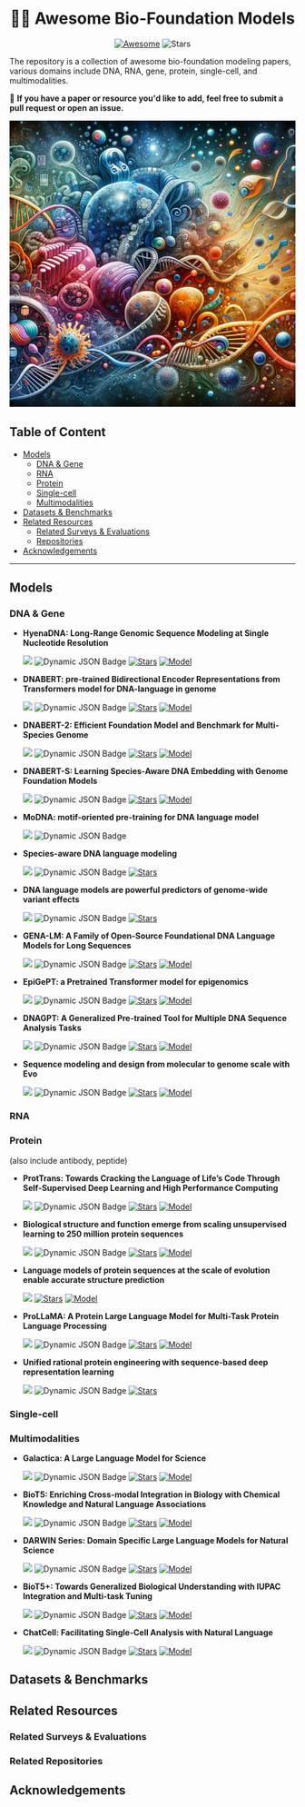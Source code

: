 <h1 align="center">
🧬📝 Awesome Bio-Foundation Models
</h1>
<div align="center">

[![Awesome](https://awesome.re/badge.svg)](https://awesome.re) ![Stars](https://img.shields.io/github/stars/QizhiPei/Awesome-Biomolecule-Language-Cross-Modeling?color=yellow&labelColor=555555) 
</div>

The repository is a collection of awesome bio-foundation modeling papers, various domains include DNA, RNA, gene, protein, single-cell, and multimodalities.

🌟 **If you have a paper or resource you'd like to add, feel free to submit a pull request or open an issue.**

<p align="center">
  <img src="biofm.png" width="512">
</p>


## Table of Content
- [Models](#models)
  - [DNA & Gene](#dna--gene)
  - [RNA](#rna)
  - [Protein](#protein)
  - [Single-cell](#single-cell)
  - [Multimodalities](#multimodalities)
- [Datasets & Benchmarks](datasets--benchmarks)
- [Related Resources](#related-resources)
  - [Related Surveys & Evaluations](#related-surveys--evaluations) 
  - [Repositories](#related-repositories)
- [Acknowledgements](#acknowledgements)
---

## Models
### DNA & Gene

* **HyenaDNA: Long-Range Genomic Sequence Modeling at Single Nucleotide Resolution**
  
  [![](https://img.shields.io/badge/NeurIPS_2023-5291C8?style=flat&logo=Read.cv&labelColor=555555)](https://proceedings.neurips.cc/paper_files/paper/2023/file/86ab6927ee4ae9bde4247793c46797c7-Paper-Conference.pdf)
  ![Dynamic JSON Badge](https://img.shields.io/badge/dynamic/json?url=https%3A%2F%2Fapi.semanticscholar.org%2Fgraph%2Fv1%2Fpaper%2Fbfd2b76998a0521c12903ef5ced517adf70ad2ba%3Ffields%3DcitationCount&query=%24.citationCount&label=citation&style=social&labelColor=555555&color=ED8936)
  [![Stars](https://img.shields.io/github/stars/HazyResearch/hyena-dna?color=yellow&style=social)](https://github.com/HazyResearch/hyena-dna)
  [![Model](https://img.shields.io/badge/Model-5291C8?style=flat&logo=themodelsresource&labelColor=555555)](https://huggingface.co/LongSafari)
  
* **DNABERT: pre-trained Bidirectional Encoder Representations from Transformers model for DNA-language in genome**
  
  [![](https://img.shields.io/badge/Bioinformatics_2023-5291C8?style=flat&logo=Read.cv&labelColor=555555)](https://academic.oup.com/bioinformatics/article/37/15/2112/6128680)
  ![Dynamic JSON Badge](https://img.shields.io/badge/dynamic/json?url=https%3A%2F%2Fapi.semanticscholar.org%2Fgraph%2Fv1%2Fpaper%2Fc43d9cade31600400a0f62beb5bbcc1b548e009e%3Ffields%3DcitationCount&query=%24.citationCount&label=citation&style=social&labelColor=555555&color=ED8936)
  [![Stars](https://img.shields.io/github/stars/jerryji1993/DNABERT?color=yellow&style=social)](https://github.com/jerryji1993/DNABERT)
  [![Model](https://img.shields.io/badge/Model-5291C8?style=flat&logo=themodelsresource&labelColor=555555)](https://github.com/jerryji1993/DNABERT?tab=readme-ov-file#32-download-pre-trained-dnabert)

* **DNABERT-2: Efficient Foundation Model and Benchmark for Multi-Species Genome**
  
  [![](https://img.shields.io/badge/ICLR_2024-5291C8?style=flat&logo=Read.cv&labelColor=555555)](https://openreview.net/forum?id=oMLQB4EZE1&referrer=%5Bthe%20profile%20of%20Ramana%20V%20Davuluri%5D(%2Fprofile%3Fid%3D~Ramana_V_Davuluri1))
  ![Dynamic JSON Badge](https://img.shields.io/badge/dynamic/json?url=https%3A%2F%2Fapi.semanticscholar.org%2Fgraph%2Fv1%2Fpaper%2Fd466fad9e1fe3edb1644d8ba8b906383c36abcea%3Ffields%3DcitationCount&query=%24.citationCount&label=citation&style=social&labelColor=555555&color=ED8936)
  [![Stars](https://img.shields.io/github/stars/MAGICS-LAB/DNABERT_2?color=yellow&style=social)](https://github.com/MAGICS-LAB/DNABERT_2)
  [![Model](https://img.shields.io/badge/Model-5291C8?style=flat&logo=themodelsresource&labelColor=555555)](https://huggingface.co/zhihan1996/DNABERT-2-117M)

* **DNABERT-S: Learning Species-Aware DNA Embedding with Genome Foundation Models**
  
  [![](https://img.shields.io/badge/Arxiv_2024-5291C8?style=flat&logo=Read.cv&labelColor=555555)](https://arxiv.org/abs/2402.08777)
  ![Dynamic JSON Badge](https://img.shields.io/badge/dynamic/json?url=https%3A%2F%2Fapi.semanticscholar.org%2Fgraph%2Fv1%2Fpaper%2Fbc8d58fcb7dbf6cc4942eda901a54412b2018a89%3Ffields%3DcitationCount&query=%24.citationCount&label=citation&style=social&labelColor=555555&color=ED8936)
  [![Stars](https://img.shields.io/github/stars/MAGICS-LAB/DNABERT_S?color=yellow&style=social)](https://github.com/MAGICS-LAB/DNABERT_S)
  [![Model](https://img.shields.io/badge/Model-5291C8?style=flat&logo=themodelsresource&labelColor=555555)](https://huggingface.co/zhihan1996/DNABERT-S)


* **MoDNA: motif-oriented pre-training for DNA language model**
  
  [![](https://img.shields.io/badge/ACM_BCB_2022-5291C8?style=flat&logo=Read.cv&labelColor=555555)](https://dl.acm.org/doi/10.1145/3535508.3545512)
  ![Dynamic JSON Badge](https://img.shields.io/badge/dynamic/json?url=https%3A%2F%2Fapi.semanticscholar.org%2Fgraph%2Fv1%2Fpaper%2F485afddba6de9a5bc6e0104e0b1d463000415c60%3Ffields%3DcitationCount&query=%24.citationCount&label=citation&style=social&labelColor=555555&color=ED8936)

* **Species-aware DNA language modeling**
  
  [![](https://img.shields.io/badge/BioRxiv_2023-5291C8?style=flat&logo=Read.cv&labelColor=555555)](https://www.biorxiv.org/content/10.1101/2023.01.26.525670v1)
  ![Dynamic JSON Badge](https://img.shields.io/badge/dynamic/json?url=https%3A%2F%2Fapi.semanticscholar.org%2Fgraph%2Fv1%2Fpaper%2Fc2a6c2b7c448840a398ba2c386eeedc537446165%3Ffields%3DcitationCount&query=%24.citationCount&label=citation&style=social&labelColor=555555&color=ED8936)
  [![Stars](https://img.shields.io/github/stars/DennisGankin/species-aware-DNA-LM?color=yellow&style=social)](https://github.com/DennisGankin/species-aware-DNA-LM)
  
* **DNA language models are powerful predictors of genome-wide variant effects**
  
  [![](https://img.shields.io/badge/PNAS_2023-5291C8?style=flat&logo=Read.cv&labelColor=555555)](https://www.pnas.org/doi/abs/10.1073/pnas.2311219120?af=R)
  ![Dynamic JSON Badge](https://img.shields.io/badge/dynamic/json?url=https%3A%2F%2Fapi.semanticscholar.org%2Fgraph%2Fv1%2Fpaper%2F0a04d0f9ffc0d30157dea059abbf344c681908ed%3Ffields%3DcitationCount&query=%24.citationCount&label=citation&style=social&labelColor=555555&color=ED8936)
  [![Stars](https://img.shields.io/github/stars/songlab-cal/gpn?color=yellow&style=social)](https://github.com/songlab-cal/gpn)
  
* **GENA-LM: A Family of Open-Source Foundational DNA Language Models for Long Sequences**
  
  [![](https://img.shields.io/badge/BioRxiv_2023-5291C8?style=flat&logo=Read.cv&labelColor=555555)](https://www.biorxiv.org/content/10.1101/2023.06.12.544594v1.full.pdf)
  ![Dynamic JSON Badge](https://img.shields.io/badge/dynamic/json?url=https%3A%2F%2Fapi.semanticscholar.org%2Fgraph%2Fv1%2Fpaper%2Fc74e1671cee1e19c49a5aafbedfe403af471b8ec%3Ffields%3DcitationCount&query=%24.citationCount&label=citation&style=social&labelColor=555555&color=ED8936)
  [![Stars](https://img.shields.io/github/stars/AIRI-Institute/GENA_LM?color=yellow&style=social)](https://github.com/AIRI-Institute/GENA_LM)
  [![Model](https://img.shields.io/badge/Model-5291C8?style=flat&logo=themodelsresource&labelColor=555555)](https://huggingface.co/AIRI-Institute)

* **EpiGePT: a Pretrained Transformer model for epigenomics**
  
  [![](https://img.shields.io/badge/BioRxiv_2023-5291C8?style=flat&logo=Read.cv&labelColor=555555)](https://www.biorxiv.org/content/10.1101/2023.07.15.549134v1.full.pdf)
  ![Dynamic JSON Badge](https://img.shields.io/badge/dynamic/json?url=https%3A%2F%2Fapi.semanticscholar.org%2Fgraph%2Fv1%2Fpaper%2F1f087a43c6c694f7999255103bf0d582fd1dee79%3Ffields%3DcitationCount&query=%24.citationCount&label=citation&style=social&labelColor=555555&color=ED8936)
  [![Stars](https://img.shields.io/github/stars/ZjGaothu/EpiGePT?color=yellow&style=social)](https://github.com/ZjGaothu/EpiGePT)
  [![Model](https://img.shields.io/badge/Model-5291C8?style=flat&logo=themodelsresource&labelColor=555555)](https://health.tsinghua.edu.cn/epigept/download.php)

* **DNAGPT: A Generalized Pre-trained Tool for Multiple DNA Sequence Analysis Tasks**
  
  [![](https://img.shields.io/badge/BioRxiv_2023-5291C8?style=flat&logo=Read.cv&labelColor=555555)](https://www.biorxiv.org/content/biorxiv/early/2023/07/12/2023.07.11.548628.full.pdf)
  ![Dynamic JSON Badge](https://img.shields.io/badge/dynamic/json?url=https%3A%2F%2Fapi.semanticscholar.org%2Fgraph%2Fv1%2Fpaper%2Fa05be6905ce7fb4a86dd9b174232362cc50df5af%3Ffields%3DcitationCount&query=%24.citationCount&label=citation&style=social&labelColor=555555&color=ED8936)
  [![Stars](https://img.shields.io/github/stars/TencentAILabHealthcare/DNAGPT?color=yellow&style=social)](https://github.com/TencentAILabHealthcare/DNAGPT)
  [![Model](https://img.shields.io/badge/Model-5291C8?style=flat&logo=themodelsresource&labelColor=555555)](https://drive.google.com/drive/folders/10UPPx6V13oQW6knuLV7d8SRIA3D6hYor)

* **Sequence modeling and design from molecular to genome scale with Evo**
  
  [![](https://img.shields.io/badge/BioRxiv_2024-5291C8?style=flat&logo=Read.cv&labelColor=555555)](https://www.biorxiv.org/content/biorxiv/early/2024/02/27/2024.02.27.582234.full.pdf)
  ![Dynamic JSON Badge](https://img.shields.io/badge/dynamic/json?url=https%3A%2F%2Fapi.semanticscholar.org%2Fgraph%2Fv1%2Fpaper%2F25d209a50ce052fc4d92e00133bba3d320479f0d%3Ffields%3DcitationCount&query=%24.citationCount&label=citation&style=social&labelColor=555555&color=ED8936)
  [![Stars](https://img.shields.io/github/stars/evo-design/evo?color=yellow&style=social)](https://github.com/evo-design/evo)
  [![Model](https://img.shields.io/badge/Model-5291C8?style=flat&logo=themodelsresource&labelColor=555555)](https://huggingface.co/togethercomputer/evo-1-131k-base)







### RNA


### Protein
(also include antibody, peptide)
* **ProtTrans: Towards Cracking the Language of Life’s Code Through Self-Supervised Deep Learning and High Performance Computing**
  
  [![](https://img.shields.io/badge/bioRxiv_2020-5291C8?style=flat&logo=Read.cv&labelColor=555555)](https://www.pnas.org/doi/epdf/10.1073/pnas.2016239118)
  ![Dynamic JSON Badge](https://img.shields.io/badge/dynamic/json?url=https%3A%2F%2Fapi.semanticscholar.org%2Fgraph%2Fv1%2Fpaper%2Fca9b4fc03ad3ea4680ab2204ecf215f333c616a4%3Ffields%3DcitationCount&query=%24.citationCount&label=citation&style=social&labelColor=555555&color=ED8936)
  [![Stars](https://img.shields.io/github/stars/agemagician/ProtTrans?color=yellow&style=social)](https://github.com/agemagician/ProtTrans)
  [![Model](https://img.shields.io/badge/Model-5291C8?style=flat&logo=themodelsresource&labelColor=555555)](https://github.com/agemagician/ProtTrans)


* **Biological structure and function emerge from scaling unsupervised learning to 250 million protein sequences**
  
  [![](https://img.shields.io/badge/PNAS_2021-5291C8?style=flat&logo=Read.cv&labelColor=555555)](https://www.pnas.org/doi/epdf/10.1073/pnas.2016239118)
  ![Dynamic JSON Badge](https://img.shields.io/badge/dynamic/json?url=https%3A%2F%2Fapi.semanticscholar.org%2Fgraph%2Fv1%2Fpaper%2F18a93dc1558bf9d7534d0b416633cebaf75c1145%3Ffields%3DcitationCount&query=%24.citationCount&label=citation&style=social&labelColor=555555&color=ED8936)
  [![Stars](https://img.shields.io/github/stars/facebookresearch/esm?color=yellow&style=social)](https://github.com/facebookresearch/esm)
  [![Model](https://img.shields.io/badge/Model-5291C8?style=flat&logo=themodelsresource&labelColor=555555)](https://github.com/facebookresearch/esm)

* **Language models of protein sequences at the scale of evolution enable accurate structure prediction**
  
  [![](https://img.shields.io/badge/bioRxiv_2022-5291C8?style=flat&logo=Read.cv&labelColor=555555)](https://www.biorxiv.org/content/10.1101/2022.07.20.500902v1.full.pdf)
  [![Stars](https://img.shields.io/github/stars/facebookresearch/esm?color=yellow&style=social)](https://github.com/facebookresearch/esm)
  [![Model](https://img.shields.io/badge/Model-5291C8?style=flat&logo=themodelsresource&labelColor=555555)](https://github.com/facebookresearch/esm)

* **ProLLaMA: A Protein Large Language Model for Multi-Task Protein Language Processing**
  
  [![](https://img.shields.io/badge/Arxiv_2024-5291C8?style=flat&logo=Read.cv&labelColor=555555)](https://arxiv.org/abs/2402.16445v1)
  ![Dynamic JSON Badge](https://img.shields.io/badge/dynamic/json?url=https%3A%2F%2Fapi.semanticscholar.org%2Fgraph%2Fv1%2Fpaper%2F1296d51001f8a73c0a3356f78b136a691928985c%3Ffields%3DcitationCount&query=%24.citationCount&label=citation&style=social&labelColor=555555&color=ED8936)
  [![Stars](https://img.shields.io/github/stars/Lyu6PosHao/ProLLaMA?color=yellow&style=social)](https://github.com/Lyu6PosHao/ProLLaMA)
  [![Model](https://img.shields.io/badge/Model-5291C8?style=flat&logo=themodelsresource&labelColor=555555)](https://huggingface.co/GreatCaptainNemo/ProLLaMA)

* **Unified rational protein engineering with sequence-based deep representation learning**
  
  [![](https://img.shields.io/badge/Nature_Method_2019-5291C8?style=flat&logo=Read.cv&labelColor=555555)](https://www.nature.com/articles/s41592-019-0598-1)
  ![Dynamic JSON Badge](https://img.shields.io/badge/dynamic/json?url=https%3A%2F%2Fapi.semanticscholar.org%2Fgraph%2Fv1%2Fpaper%2F06eb3c3ccae16fced2222f8a45877906f54f2164%3Ffields%3DcitationCount&query=%859.citationCount&label=citation&style=social&labelColor=555555&color=ED8936)
  [![Stars](https://img.shields.io/github/stars/churchlab/UniRep?color=yellow&style=social)](https://github.com/churchlab/UniRep)


### Single-cell


### Multimodalities

* **Galactica: A Large Language Model for Science**
  
  [![](https://img.shields.io/badge/Arxiv_2022-5291C8?style=flat&logo=Read.cv&labelColor=555555)](https://www.nature.com/articles/s41467-023-36720-9)
  ![Dynamic JSON Badge](https://img.shields.io/badge/dynamic/json?url=https%3A%2F%2Fapi.semanticscholar.org%2Fgraph%2Fv1%2Fpaper%2F7d645a3fd276918374fd9483fd675c28e46506d1%3Ffields%3DcitationCount&query=%24.citationCount&label=citation&style=social&labelColor=555555&color=ED8936)
  [![Stars](https://img.shields.io/github/stars/paperswithcode/galai?color=yellow&style=social)](https://github.com/paperswithcode/galai)
  [![Model](https://img.shields.io/badge/Model-5291C8?style=flat&logo=themodelsresource&labelColor=555555)](https://huggingface.co/models?other=galactica)

* **BioT5: Enriching Cross-modal Integration in Biology with Chemical Knowledge and Natural Language Associations**
  
  [![](https://img.shields.io/badge/EMNLP_2023-5291C8?style=flat&logo=Read.cv&labelColor=555555)](https://www.nature.com/articles/s41467-023-36720-9)
  ![Dynamic JSON Badge](https://img.shields.io/badge/dynamic/json?url=https%3A%2F%2Fapi.semanticscholar.org%2Fgraph%2Fv1%2Fpaper%2Fc3382fd533b9dd7f8ed7ba7766159079bc1d3935%3Ffields%3DcitationCount&query=%24.citationCount&label=citation&style=social&labelColor=555555&color=ED8936)
  [![Stars](https://img.shields.io/github/stars/QizhiPei/BioT5?color=yellow&style=social)](https://github.com/QizhiPei/BioT5)
  [![Model](https://img.shields.io/badge/Model-5291C8?style=flat&logo=themodelsresource&labelColor=555555)](https://huggingface.co/QizhiPei/biot5-base)

* **DARWIN Series: Domain Specific Large Language Models for Natural Science**
  
  [![](https://img.shields.io/badge/Arxiv_2023-5291C8?style=flat&logo=Read.cv&labelColor=555555)](https://www.nature.com/articles/s41467-023-36720-9)
  ![Dynamic JSON Badge](https://img.shields.io/badge/dynamic/json?url=https%3A%2F%2Fapi.semanticscholar.org%2Fgraph%2Fv1%2Fpaper%2F4c6fb350e7769cb730a15c62927b6e9b563d0157%3Ffields%3DcitationCount&query=%24.citationCount&label=citation&style=social&labelColor=555555&color=ED8936)
  [![Stars](https://img.shields.io/github/stars/MasterAI-EAM/Darwin?color=yellow&style=social)](https://github.com/MasterAI-EAM/Darwin)
  [![Model](https://img.shields.io/badge/Model-5291C8?style=flat&logo=themodelsresource&labelColor=555555)](https://github.com/MasterAI-EAM/Darwin)

* **BioT5+: Towards Generalized Biological Understanding with IUPAC Integration and Multi-task Tuning**
  
  [![](https://img.shields.io/badge/Arxiv_2024-5291C8?style=flat&logo=Read.cv&labelColor=555555)](https://www.nature.com/articles/s41467-023-36720-9)
  ![Dynamic JSON Badge](https://img.shields.io/badge/dynamic/json?url=https%3A%2F%2Fapi.semanticscholar.org%2Fgraph%2Fv1%2Fpaper%2Ff740a2474b52675287166a003bd1313f8aabcd68%3Ffields%3DcitationCount&query=%24.citationCount&label=citation&style=social&labelColor=555555&color=ED8936)
  [![Stars](https://img.shields.io/github/stars/QizhiPei/BioT5?color=yellow&style=social)](https://github.com/QizhiPei/BioT5)
  [![Model](https://img.shields.io/badge/Model-5291C8?style=flat&logo=themodelsresource&labelColor=555555)](https://github.com/QizhiPei/BioT5)

* **ChatCell: Facilitating Single-Cell Analysis with Natural Language**
  
  [![](https://img.shields.io/badge/Arxiv_2024-5291C8?style=flat&logo=Read.cv&labelColor=555555)](https://www.nature.com/articles/s41467-023-36720-9)
  ![Dynamic JSON Badge](https://img.shields.io/badge/dynamic/json?url=https%3A%2F%2Fapi.semanticscholar.org%2Fgraph%2Fv1%2Fpaper%2F6a3c0c897870c4f1897d2af0b88981fa2764359b%3Ffields%3DcitationCount&query=%24.citationCount&label=citation&style=social&labelColor=555555&color=ED8936)
  [![Stars](https://img.shields.io/github/stars/zjunlp/ChatCell?color=yellow&style=social)](https://github.com/zjunlp/ChatCell)
  [![Model](https://img.shields.io/badge/Model-5291C8?style=flat&logo=themodelsresource&labelColor=555555)](https://huggingface.co/zjunlp)
  
## Datasets & Benchmarks

## Related Resources

### Related Surveys & Evaluations

### Related Repositories

## Acknowledgements
